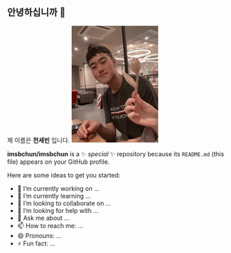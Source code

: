 ## 안녕하십니까 👋
제 이름은 __천세빈__ 입니다.
<img src="https://github.com/imsbchun/imsbchun/blob/main/KakaoTalk_20220916_135936900.jpg" width="200" height="270"/>

**imsbchun/imsbchun** is a ✨ _special_ ✨ repository because its `README.md` (this file) appears on your GitHub profile.

Here are some ideas to get you started:

- 🔭 I’m currently working on ...
- 🌱 I’m currently learning ...
- 👯 I’m looking to collaborate on ...
- 🤔 I’m looking for help with ...
- 💬 Ask me about ...
- 📫 How to reach me: ...
- 😄 Pronouns: ...
- ⚡ Fun fact: ...


